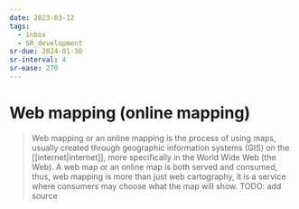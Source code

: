 ```yaml
---
date: 2023-03-12
tags:
  - inbox
  - SR_development
sr-due: 2024-01-30
sr-interval: 4
sr-ease: 270
---
```


# Web mapping (online mapping)

> Web mapping or an online mapping is the process of using maps, usually created
> through geographic information systems (GIS) on the [[internet|internet]],
> more specifically in the World Wide Web (the Web). A web map or an online map
> is both served and consumed, thus, web mapping is more than just web
> cartography, it is a service where consumers may choose what the map will
> show.
TODO: add source
